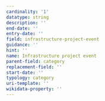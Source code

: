 ```yaml
---
cardinality: '1'
datatype: string
description: ''
end-date: ''
entry-date: ''
field: infrastructure-project-event
guidance: ''
hint: ''
name: Infrastructure project event
parent-field: category
replacement-field: ''
start-date: ''
typology: category
uri-template: ''
wikidata-property: ''
---
```

